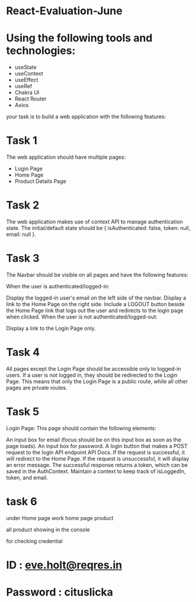 # React-Evaluation-June

# Using the following tools and technologies: 
- useState
- useContext 
- useEffect 
- useRef
- Chakra UI
- React Router
- Axios

your task is to build a web application with the following features:

# Task 1

The web application should have multiple pages:
- Login Page
- Home Page
- Product Details Page

# Task 2

  The web application makes use of context API to manage authentication state. The initial/default state should be { isAuthenticated: false, token: null, email: null }.

# Task 3

  The Navbar should be visible on all pages and have the following features:

When the user is authenticated/logged-in:

Display the logged-in user's email on the left side of the navbar.
Display a link to the Home Page on the right side.
Include a LOGOUT button beside the Home Page link that logs out the user and redirects to the login page when clicked.
When the user is not authenticated/logged-out:

Display a link to the Login Page only.

#  Task 4

All pages except the Login Page should be accessible only to logged-in users. If a user is not logged in, they should be redirected to the Login Page. This means that only the Login Page is a public route, while all other pages are private routes.

# Task 5

Login Page: This page should contain the following elements:

An input box for email (focus should be on this input box as soon as the page loads).
An input box for password.
A login button that makes a POST request to the login API endpoint API Docs. If the request is successful, it will redirect to the Home Page. If the request is unsuccessful, it will display an error message. The successful response returns a token, which can be saved in the AuthContext. Maintain a context to keep track of isLoggedIn, token, and email.

# task 6

under Home page work
home page product 

all product showing in the console 


for checking credential
# ID :  eve.holt@reqres.in
# Password : cituslicka


